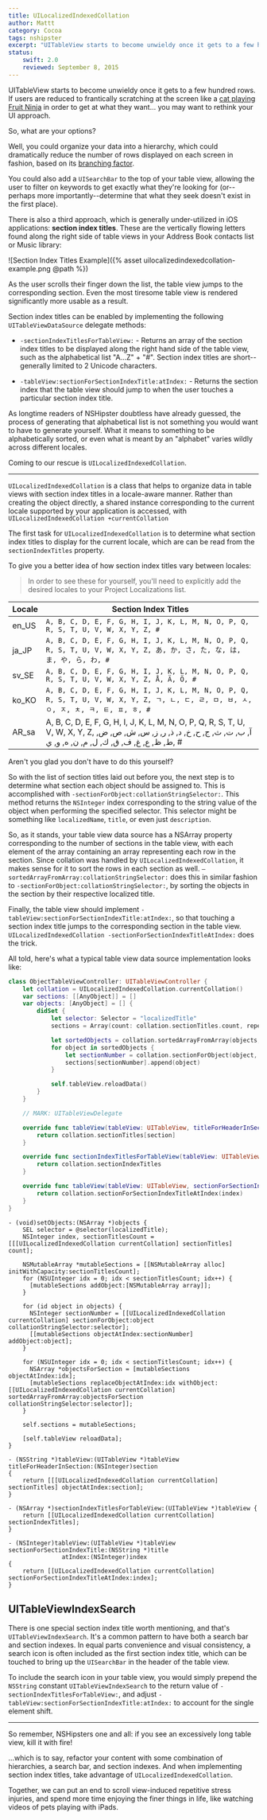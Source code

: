 ```yaml
---
title: UILocalizedIndexedCollation
author: Mattt
category: Cocoa
tags: nshipster
excerpt: "UITableView starts to become unwieldy once it gets to a few hundred rows. If users are reduced to frantically scratching at the screen like a cat playing Fruit Ninja in order to get at what they want... you may want to rethink your UI approach."
status:
    swift: 2.0
    reviewed: September 8, 2015
---
```


UITableView starts to become unwieldy once it gets to a few hundred rows. If users are reduced to frantically scratching at the screen like a [cat playing Fruit Ninja](https://www.youtube.com/watch?v=CdEBgZ5Y46U) in order to get at what they want... you may want to rethink your UI approach.

So, what are your options?

Well, you could organize your data into a hierarchy, which could dramatically reduce the number of rows displayed on each screen in fashion, based on its [branching factor](https://en.wikipedia.org/wiki/Branching_factor).

You could also add a `UISearchBar` to the top of your table view, allowing the user to filter on keywords to get exactly what they're looking for (or--perhaps more importantly--determine that what they seek doesn't exist in the first place).

There is also a third approach, which is generally under-utilized in iOS applications: **section index titles**. These are the vertically flowing letters found along the right side of table views in your Address Book contacts list or Music library:

![Section Index Titles Example]({% asset uilocalizedindexedcollation-example.png @path %})

As the user scrolls their finger down the list, the table view jumps to the corresponding section. Even the most tiresome table view is rendered significantly more usable as a result.

Section index titles can be enabled by implementing the following `UITableViewDataSource` delegate methods:

- `-sectionIndexTitlesForTableView:` - Returns an array of the section index titles to be displayed along the right hand side of the table view, such as the alphabetical list "A...Z" + "#". Section index titles are short--generally limited to 2 Unicode characters.

- `-tableView:sectionForSectionIndexTitle:atIndex:` - Returns the section index that the table view should jump to when the user touches a particular section index title.

As longtime readers of NSHipster doubtless have already guessed, the process of generating that alphabetical list is not something you would want to have to generate yourself. What it means to something to be alphabetically sorted, or even what is meant by an "alphabet" varies wildly across different locales.

Coming to our rescue is `UILocalizedIndexedCollation`.

---

`UILocalizedIndexedCollation` is a class that helps to organize data in table views with section index titles in a locale-aware manner. Rather than creating the object directly, a shared instance corresponding to the current locale supported by your application is accessed, with `UILocalizedIndexedCollation +currentCollation`

The first task for `UILocalizedIndexedCollation` is to determine what section index titles to display for the current locale, which are can be read from the `sectionIndexTitles` property.

To give you a better idea of how section index titles vary between locales:

> In order to see these for yourself, you'll need to explicitly add the desired locales to your Project Localizations list.

| Locale | Section Index Titles                                                                                                                                                |
| ------ | ------------------------------------------------------------------------------------------------------------------------------------------------------------------- |
| en_US  | `A, B, C, D, E, F, G, H, I, J, K, L, M, N, O, P, Q, R, S, T, U, V, W, X, Y, Z, #`                                                                                   |
| ja_JP  | `A, B, C, D, E, F, G, H, I, J, K, L, M, N, O, P, Q, R, S, T, U, V, W, X, Y, Z, あ, か, さ, た, な, は, ま, や, ら, わ, #`                                           |
| sv_SE  | `A, B, C, D, E, F, G, H, I, J, K, L, M, N, O, P, Q, R, S, T, U, V, W, X, Y, Z, Å, Ä, Ö, #`                                                                          |
| ko_KO  | `A, B, C, D, E, F, G, H, I, J, K, L, M, N, O, P, Q, R, S, T, U, V, W, X, Y, Z, ㄱ, ㄴ, ㄷ, ㄹ, ㅁ, ㅂ, ㅅ, ㅇ, ㅈ, ㅊ, ㅋ, ㅌ, ㅍ, ㅎ, #`                           |
| AR_sa  | A, B, C, D, E, F, G, H, I, J, K, L, M, N, O, P, Q, R, S, T, U, V, W, X, Y, Z, آ, ب, ت, ث, ج, ح, خ, د, ذ, ر, ز, س, ش, ص, ض, ط, ظ, ع, غ, ف, ق, ك, ل, م, ن, ه, و, ي, # |

Aren't you glad you don't have to do this yourself?

So with the list of section titles laid out before you, the next step is to determine what section each object should be assigned to. This is accomplished with `-sectionForObject:collationStringSelector:`. This method returns the `NSInteger` index corresponding to the string value of the object when performing the specified selector. This selector might be something like `localizedName`, `title`, or even just `description`.

So, as it stands, your table view data source has a NSArray property corresponding to the number of sections in the table view, with each element of the array containing an array representing each row in the section. Since collation was handled by `UILocalizedIndexedCollation`, it makes sense for it to sort the rows in each section as well. `– sortedArrayFromArray:collationStringSelector:` does this in similar fashion to `-sectionForObject:collationStringSelector:`, by sorting the objects in the section by their respective localized title.

Finally, the table view should implement `-tableView:sectionForSectionIndexTitle:atIndex:`, so that touching a section index title jumps to the corresponding section in the table view. `UILocalizedIndexedCollation -sectionForSectionIndexTitleAtIndex:` does the trick.

All told, here's what a typical table view data source implementation looks like:

```swift
class ObjectTableViewController: UITableViewController {
    let collation = UILocalizedIndexedCollation.currentCollation()
    var sections: [[AnyObject]] = []
    var objects: [AnyObject] = [] {
        didSet {
            let selector: Selector = "localizedTitle"
            sections = Array(count: collation.sectionTitles.count, repeatedValue: [])

            let sortedObjects = collation.sortedArrayFromArray(objects, collationStringSelector: selector)
            for object in sortedObjects {
                let sectionNumber = collation.sectionForObject(object, collationStringSelector: selector)
                sections[sectionNumber].append(object)
            }

            self.tableView.reloadData()
        }
    }

    // MARK: UITableViewDelegate

    override func tableView(tableView: UITableView, titleForHeaderInSection section: Int) -> String {
        return collation.sectionTitles[section]
    }

    override func sectionIndexTitlesForTableView(tableView: UITableView) -> [String] {
        return collation.sectionIndexTitles
    }

    override func tableView(tableView: UITableView, sectionForSectionIndexTitle title: String, atIndex index: Int) -> Int {
        return collation.sectionForSectionIndexTitleAtIndex(index)
    }
}
```

```objc
- (void)setObjects:(NSArray *)objects {
    SEL selector = @selector(localizedTitle);
    NSInteger index, sectionTitlesCount = [[[UILocalizedIndexedCollation currentCollation] sectionTitles] count];

    NSMutableArray *mutableSections = [[NSMutableArray alloc] initWithCapacity:sectionTitlesCount];
    for (NSUInteger idx = 0; idx < sectionTitlesCount; idx++) {
      [mutableSections addObject:[NSMutableArray array]];
    }

    for (id object in objects) {
      NSInteger sectionNumber = [[UILocalizedIndexedCollation currentCollation] sectionForObject:object collationStringSelector:selector];
      [[mutableSections objectAtIndex:sectionNumber] addObject:object];
    }

    for (NSUInteger idx = 0; idx < sectionTitlesCount; idx++) {
      NSArray *objectsForSection = [mutableSections objectAtIndex:idx];
      [mutableSections replaceObjectAtIndex:idx withObject:[[UILocalizedIndexedCollation currentCollation] sortedArrayFromArray:objectsForSection collationStringSelector:selector]];
    }

    self.sections = mutableSections;

    [self.tableView reloadData];
}

- (NSString *)tableView:(UITableView *)tableView
titleForHeaderInSection:(NSInteger)section
{
    return [[[UILocalizedIndexedCollation currentCollation] sectionTitles] objectAtIndex:section];
}

- (NSArray *)sectionIndexTitlesForTableView:(UITableView *)tableView {
    return [[UILocalizedIndexedCollation currentCollation] sectionIndexTitles];
}

- (NSInteger)tableView:(UITableView *)tableView
sectionForSectionIndexTitle:(NSString *)title
               atIndex:(NSInteger)index
{
    return [[UILocalizedIndexedCollation currentCollation] sectionForSectionIndexTitleAtIndex:index];
}
```

## UITableViewIndexSearch

There is one special section index title worth mentioning, and that's `UITableViewIndexSearch`. It's a common pattern to have both a search bar and section indexes. In equal parts convenience and visual consistency, a search icon is often included as the first section index title, which can be touched to bring up the `UISearchBar` in the header of the table view.

To include the search icon in your table view, you would simply prepend the `NSString` constant `UITableViewIndexSearch` to the return value of `-sectionIndexTitlesForTableView:`, and adjust `-tableView:sectionForSectionIndexTitle:atIndex:` to account for the single element shift.

---

So remember, NSHipsters one and all: if you see an excessively long table view, kill it with fire!

...which is to say, refactor your content with some combination of hierarchies, a search bar, and section indexes. And when implementing section index titles, take advantage of `UILocalizedIndexedCollation`.

Together, we can put an end to scroll view-induced repetitive stress injuries, and spend more time enjoying the finer things in life, like watching videos of pets playing with iPads.

